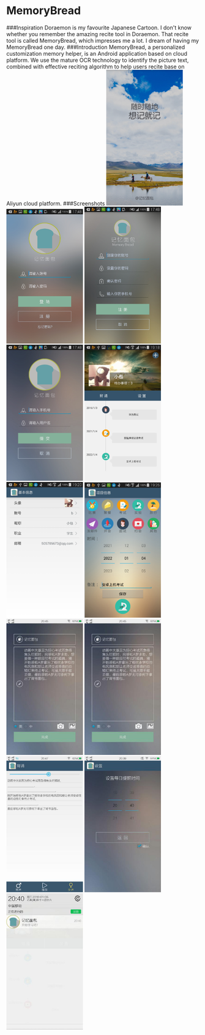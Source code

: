 # MemoryBread
###Inspiration 
Doraemon is my favourite Japanese Cartoon. I don't know whether you remember the amazing recite tool in Doraemon. That recite tool is called MemoryBread, which impresses me a lot. I dream of having my MemoryBread one day.
###Introduction
MemoryBread, a personalized customization memory helper, is an Android application based on cloud platform. We use the mature OCR technology to identify the picture text, combined with effective reciting algorithm to help users recite base on Aliyun cloud platform.
###Screenshots
<img src="/images-folder/a.png" width="200">
<img src="/images-folder/b.png" width="200">
<img src="/images-folder/c.png" width="200">
<img src="/images-folder/d.png" width="200">
<img src="/images-folder/e.png" width="200">
<img src="/images-folder/f.png" width="200">
<img src="/images-folder/g.png" width="200">
<img src="/images-folder/h.png" width="200">
<img src="/images-folder/i.png" width="200">
<img src="/images-folder/j.png" width="200">
<img src="/images-folder/k.png" width="200">
<img src="/images-folder/l.png" width="200">
